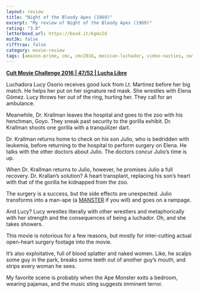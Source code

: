 ```yaml
---
layout: review
title: "Night of the Bloody Apes (1969)"
excerpt: "My review of Night of the Bloody Apes (1969)"
rating: "3.0"
letterboxd_url: https://boxd.it/6gmz2d
mst3k: false
rifftrax: false
category: movie-review
tags: [amazon-prime, cmc, cmc2016, mexican-luchador, video-nasties, nature-attacks, mexsploitation]
---
```


<b><a href="https://boxd.it/q7ygw/detail" target="_blank" rel="noopener">Cult Movie Challenge 2016 | 47/52 | Lucha Libre</a></b>

Luchadora Lucy Osorio receives good luck from Lt. Martinez before her big match. He helps her put on her signature red mask. She wrestles with Elena Gómez. Lucy throws her out of the ring, hurting her. They call for an ambulance.

Meanwhile, Dr. Krallman leaves the hospital and goes to the zoo with his henchman, Goyo. They sneak past security to the gorilla exhibit. Dr. Krallman shoots one gorilla with a tranquilizer dart.

Dr. Krallman returns home to check on his son Julio, who is bedridden with leukemia, before returning to the hospital to perform surgery on Elena. He talks with the other doctors about Julio. The doctors concur Julio’s time is up.

When Dr. Krallman returns to Julio, however, he promises Julio a full recovery. Dr. Krallan’s solution? A heart transplant, replacing his son’s heart with that of the gorilla he kidnapped from the zoo.

The surgery is a success, but the side effects are unexpected. Julio transforms into a man-ape (a <a href="https://boxd.it/6g0Qv3" target="_blank" rel="noopener">MANSTER</a> if you will) and goes on a rampage.

And Lucy? Lucy wrestles literally with other wrestlers and metaphorically with her strength and the consequences of being a luchador. Oh, and she takes showers.

This movie is notorious for a few reasons, but mostly for inter-cutting actual open-heart surgery footage into the movie.

It’s also exploitative, full of blood splatter and naked women. Like, he scalps some guy in the park, breaks some teeth out of another guy’s mouth, and strips every woman he sees.

My favorite scene is probably when the Ape Monster exits a bedroom, wearing pajamas, and the music sting suggests imminent terror.
